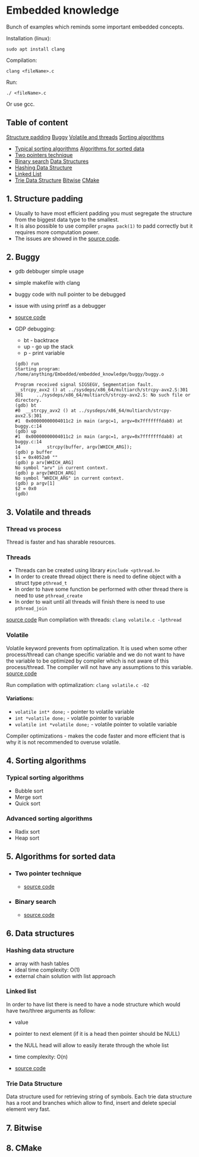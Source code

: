 # Embedded knowledge

Bunch of examples which reminds some important embedded concepts.

Installation (linux):

`sudo apt install clang`

Compilation:

`clang <fileName>.c`

Run:

`./ <fileName>.c`

Or use gcc.
## Table of content

[Structure padding](#1.-structure-padding)
[Buggy](#2.-buggy)
[Volatile and threads](#3.-volatile-and-threads)
[Sorting algorithms](#4.-sorting-algorithms)
- [Typical sorting algorithms](#typical-sorting-algorithms)
[Algorithms for sorted data](#5.-algorithms-for-sorted-data)
- [Two pointers technique](#two-pointers-technique)
- [Binary search](#binary-search)
[Data Structures](#6.-data-structures)
- [Hashing Data Structure](#hashing-data-structure)
- [Linked List](#linked-list)
- [Trie Data Structure](#trie-data-structure)
[Bitwise](#7.-bitwise)
[CMake](#8.-cmake)


## 1. Structure padding
- Usually to have most efficient padding you must segregate the structure from the biggest data type to the smallest.
- It is also possible to use compiler `pragma pack(1)` to padd correctly but it requires more computation power.
- The issues are showed in the [source code](./struct_padding/struct_padding.c).

## 2. Buggy
- gdb debbuger simple usage
- simple makefile with clang
- buggy code with null pointer to be debugged
- issue with using printf as a debugger
- [source code](./buggy/buggy.c)

- GDP debugging:
    - bt - backtrace 
    - up - go up the stack
    - p - print variable

    ```shell
    (gdb) run
    Starting program: /home/anything/Embedded/embedded_knowledge/buggy/buggy.o 

    Program received signal SIGSEGV, Segmentation fault.
    __strcpy_avx2 () at ../sysdeps/x86_64/multiarch/strcpy-avx2.S:301
    301     ../sysdeps/x86_64/multiarch/strcpy-avx2.S: No such file or directory.
    (gdb) bt
    #0  __strcpy_avx2 () at ../sysdeps/x86_64/multiarch/strcpy-avx2.S:301
    #1  0x00000000004011c2 in main (argc=1, argv=0x7fffffffdab8) at buggy.c:14
    (gdb) up
    #1  0x00000000004011c2 in main (argc=1, argv=0x7fffffffdab8) at buggy.c:14
    14          strcpy(buffer, argv[WHICH_ARG]);
    (gdb) p buffer
    $1 = 0x4052a0 ""
    (gdb) p arv[WHICH_ARG]
    No symbol "arv" in current context.
    (gdb) p argv[WHICH_ARG]
    No symbol "WHICH_ARG" in current context.
    (gdb) p argv[1]
    $2 = 0x0
    (gdb)
    ```

## 3. Volatile and threads

### Thread vs process
Thread is faster and has sharable resources.
### Threads
- Threads can be created using library `#include <pthread.h>`
- In order to create thread object there is need to define object with a struct type `pthread_t`
- In order to have some function be performed with other thread there is need to use `pthread_create`
- In order to wait until all threads will finish there is need to use `pthread_join`

[source code](./threads_signals_volatile/threads.c)
Run compilation with threads: `clang volatile.c -lpthread`

### Volatile
Volatile keyword prevents from optimalization. It is used when some other process/thread can change specific variable and we do not want to have the variable to be optimized by compiler which is not aware of this process/thread. The compiler will not have any assumptions to this variable.
[source code](./threads_signals_volatile/volatile.c)

Run compilation with optimalization: `clang volatile.c -O2`

#### Variations:
- `volatile int* done;` - pointer to volatile variable
- `int *volatile done;` - volatile pointer to variable
- `volatile int *volatile done;` - volatile pointer to volatile variable

Compiler optimizations - makes the code faster and more efficient that is why it is not recommended to overuse volatile.
## 4. Sorting algorithms
### Typical sorting algorithms
- Bubble sort
- Merge sort
- Quick sort
### Advanced sorting algorithms
- Radix sort
- Heap sort
## 5. Algorithms for sorted data
- ### Two pointer technique
  - [source code](./algorithms_sorted/two_pointers_technique.c)
- ### Binary search
  - [source code](./algorithms_sorted/binary_search.c)

## 6. Data structures
### Hashing data structure
  - array with hash tables
  - ideal time complexity: O(1)
  - external chain solution with list approach

### Linked list
In order to have list there is need to have a node structure which would have two/three arguments as follow:
  - value
  - pointer to next element (if it is a head then pointer should be NULL)
  - the NULL head will allow to easily iterate through the whole list 
  - time complexity: O(n)
  
  - [source code](./linked_listed/list.c)
  

### Trie Data Structure
Data structure used for retrieving string of symbols. Each trie data structure has a root and branches which allow to find, insert and delete special element very fast.

## 7. Bitwise

## 8. CMake